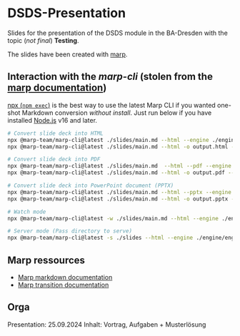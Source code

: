 # DSDS-Presentation

Slides for the presentation of the DSDS module in the BA-Dresden with the
topic (_not final_) **Testing**.

The slides have been created with [marp](https://marp.app/).

## Interaction with the _marp-cli_ (stolen from the [marp documentation](https://github.com/marp-team/marp-cli))

[npx (`npm exec`)](https://docs.npmjs.com/cli/v7/commands/npx) is the best way to
use the latest Marp CLI if you wanted one-shot Markdown conversion
_without install_. Just run below if you have
installed [Node.js](https://nodejs.org/) v16 and later.

```bash
# Convert slide deck into HTML
npx @marp-team/marp-cli@latest ./slides/main.md --html --engine ./engine/engine.js
npx @marp-team/marp-cli@latest ./slides/main.md --html -o output.html --engine ./engine/engine.js

# Convert slide deck into PDF
npx @marp-team/marp-cli@latest ./slides/main.md  --html --pdf --engine ./engine/engine.js
npx @marp-team/marp-cli@latest ./slides/main.md --html -o output.pdf --engine ./engine/engine.js

# Convert slide deck into PowerPoint document (PPTX)
npx @marp-team/marp-cli@latest ./slides/main.md --html --pptx --engine ./engine/engine.js
npx @marp-team/marp-cli@latest ./slides/main.md --html -o output.pptx --engine ./engine/engine.js

# Watch mode
npx @marp-team/marp-cli@latest -w ./slides/main.md --html --engine ./engine/engine.js

# Server mode (Pass directory to serve)
npx @marp-team/marp-cli@latest -s ./slides --html --engine ./engine/engine.js
```

## Marp ressources

- [Marp markdown documentation](https://marpit.marp.app/markdown)
- [Marp transition documentation](https://github.com/marp-team/marp-cli/blob/main/docs/bespoke-transitions/README.md#built-in-transition)

## Orga

Presentation: 25.09.2024
Inhalt: Vortrag, Aufgaben + Musterlösung
